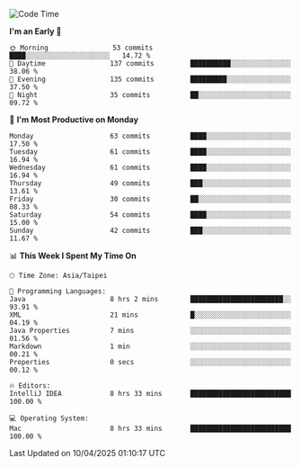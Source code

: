 <!--START_SECTION:waka-->
![Code Time](http://img.shields.io/badge/Code%20Time-1%2C920%20hrs%2027%20mins-blue)

**I'm an Early 🐤** 

```text
🌞 Morning                53 commits          ████░░░░░░░░░░░░░░░░░░░░░   14.72 % 
🌆 Daytime                137 commits         ██████████░░░░░░░░░░░░░░░   38.06 % 
🌃 Evening                135 commits         █████████░░░░░░░░░░░░░░░░   37.50 % 
🌙 Night                  35 commits          ██░░░░░░░░░░░░░░░░░░░░░░░   09.72 % 
```
📅 **I'm Most Productive on Monday** 

```text
Monday                   63 commits          ████░░░░░░░░░░░░░░░░░░░░░   17.50 % 
Tuesday                  61 commits          ████░░░░░░░░░░░░░░░░░░░░░   16.94 % 
Wednesday                61 commits          ████░░░░░░░░░░░░░░░░░░░░░   16.94 % 
Thursday                 49 commits          ███░░░░░░░░░░░░░░░░░░░░░░   13.61 % 
Friday                   30 commits          ██░░░░░░░░░░░░░░░░░░░░░░░   08.33 % 
Saturday                 54 commits          ████░░░░░░░░░░░░░░░░░░░░░   15.00 % 
Sunday                   42 commits          ███░░░░░░░░░░░░░░░░░░░░░░   11.67 % 
```


📊 **This Week I Spent My Time On** 

```text
🕑︎ Time Zone: Asia/Taipei

💬 Programming Languages: 
Java                     8 hrs 2 mins        ███████████████████████░░   93.91 % 
XML                      21 mins             █░░░░░░░░░░░░░░░░░░░░░░░░   04.19 % 
Java Properties          7 mins              ░░░░░░░░░░░░░░░░░░░░░░░░░   01.56 % 
Markdown                 1 min               ░░░░░░░░░░░░░░░░░░░░░░░░░   00.21 % 
Properties               0 secs              ░░░░░░░░░░░░░░░░░░░░░░░░░   00.12 % 

🔥 Editors: 
IntelliJ IDEA            8 hrs 33 mins       █████████████████████████   100.00 % 

💻 Operating System: 
Mac                      8 hrs 33 mins       █████████████████████████   100.00 % 
```


 Last Updated on 10/04/2025 01:10:17 UTC
<!--END_SECTION:waka-->
